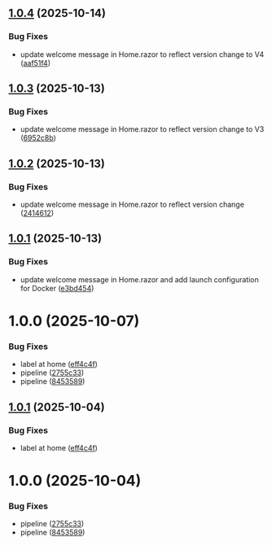 ## [1.0.4](https://github.com/luylucas10/aspnet-devops/compare/v1.0.3...v1.0.4) (2025-10-14)


### Bug Fixes

* update welcome message in Home.razor to reflect version change to V4 ([aaf51f4](https://github.com/luylucas10/aspnet-devops/commit/aaf51f4937602cb046ddaeb6849feedd8d14cdc8))

## [1.0.3](https://github.com/luylucas10/aspnet-devops/compare/v1.0.2...v1.0.3) (2025-10-13)


### Bug Fixes

* update welcome message in Home.razor to reflect version change to V3 ([6952c8b](https://github.com/luylucas10/aspnet-devops/commit/6952c8b55d55fcfaebb07e99bbcc75a96a219de8))

## [1.0.2](https://github.com/luylucas10/aspnet-devops/compare/v1.0.1...v1.0.2) (2025-10-13)


### Bug Fixes

* update welcome message in Home.razor to reflect version change ([2414612](https://github.com/luylucas10/aspnet-devops/commit/2414612d8e20f2c7d33a745792120220e1d37c6f))

## [1.0.1](https://github.com/luylucas10/aspnet-devops/compare/v1.0.0...v1.0.1) (2025-10-13)


### Bug Fixes

* update welcome message in Home.razor and add launch configuration for Docker ([e3bd454](https://github.com/luylucas10/aspnet-devops/commit/e3bd45436461ecc16e3894ea533e10af28de1a86))

# 1.0.0 (2025-10-07)


### Bug Fixes

* label at home ([eff4c4f](https://github.com/luylucas10/aspnet-devops/commit/eff4c4f4261a55f2bcd0e0213818de43c7bcd7bd))
* pipeline ([2755c33](https://github.com/luylucas10/aspnet-devops/commit/2755c333b674a7b59e595b809976af20db99f682))
* pipeline ([8453589](https://github.com/luylucas10/aspnet-devops/commit/8453589068d6c8253d2cd3ffd6f2c413c2c2cc71))

## [1.0.1](https://github.com/luylucas10/aspnet-devops/compare/v1.0.0...v1.0.1) (2025-10-04)


### Bug Fixes

* label at home ([eff4c4f](https://github.com/luylucas10/aspnet-devops/commit/eff4c4f4261a55f2bcd0e0213818de43c7bcd7bd))

# 1.0.0 (2025-10-04)


### Bug Fixes

* pipeline ([2755c33](https://github.com/luylucas10/aspnet-devops/commit/2755c333b674a7b59e595b809976af20db99f682))
* pipeline ([8453589](https://github.com/luylucas10/aspnet-devops/commit/8453589068d6c8253d2cd3ffd6f2c413c2c2cc71))
